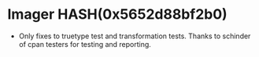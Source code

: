 # Imager HASH(0x5652d88bf2b0)

- Only fixes to truetype test and transformation tests.  Thanks to schinder of cpan testers for testing and reporting.